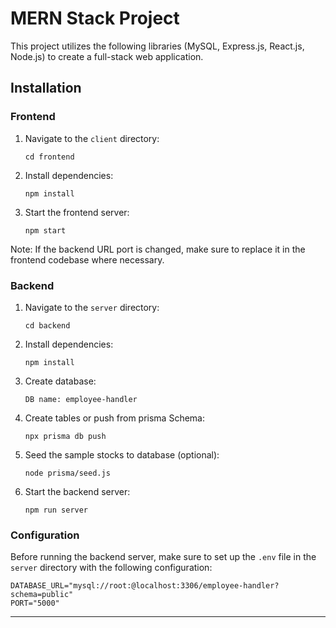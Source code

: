 # MERN Stack Project

This project utilizes the following libraries (MySQL, Express.js, React.js, Node.js) to create a full-stack web application.

## Installation

### Frontend

1. Navigate to the `client` directory:
   ```
   cd frontend
   ```

2. Install dependencies:
   ```
   npm install
   ```

3. Start the frontend server:
   ```
   npm start
   ```

Note: If the backend URL port is changed, make sure to replace it in the frontend codebase where necessary.

### Backend

1. Navigate to the `server` directory:
   ```
   cd backend
   ```

2. Install dependencies:
   ```
   npm install
   ```

3. Create database:
   ```
   DB name: employee-handler
   ```

3. Create tables or push from prisma Schema:
   ```
   npx prisma db push
   ```

3. Seed the sample stocks to database (optional):
   ```
   node prisma/seed.js
   ```

4. Start the backend server:
   ```
   npm run server
   ```

### Configuration

Before running the backend server, make sure to set up the `.env` file in the `server` directory with the following configuration:

```
DATABASE_URL="mysql://root:@localhost:3306/employee-handler?schema=public"
PORT="5000"
```

---

